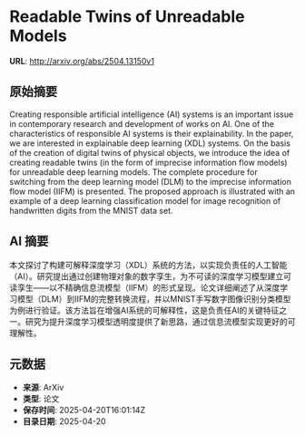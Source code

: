 # Readable Twins of Unreadable Models

**URL**: http://arxiv.org/abs/2504.13150v1

## 原始摘要

Creating responsible artificial intelligence (AI) systems is an important
issue in contemporary research and development of works on AI. One of the
characteristics of responsible AI systems is their explainability. In the
paper, we are interested in explainable deep learning (XDL) systems. On the
basis of the creation of digital twins of physical objects, we introduce the
idea of creating readable twins (in the form of imprecise information flow
models) for unreadable deep learning models. The complete procedure for
switching from the deep learning model (DLM) to the imprecise information flow
model (IIFM) is presented. The proposed approach is illustrated with an example
of a deep learning classification model for image recognition of handwritten
digits from the MNIST data set.


## AI 摘要

本文探讨了构建可解释深度学习（XDL）系统的方法，以实现负责任的人工智能（AI）。研究提出通过创建物理对象的数字孪生，为不可读的深度学习模型建立可读孪生——以不精确信息流模型（IIFM）的形式呈现。论文详细阐述了从深度学习模型（DLM）到IIFM的完整转换流程，并以MNIST手写数字图像识别分类模型为例进行验证。该方法旨在增强AI系统的可解释性，这是负责任AI的关键特征之一。研究为提升深度学习模型透明度提供了新思路，通过信息流模型实现更好的可理解性。

## 元数据

- **来源**: ArXiv
- **类型**: 论文
- **保存时间**: 2025-04-20T16:01:14Z
- **目录日期**: 2025-04-20
